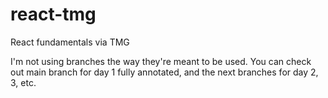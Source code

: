# react-tmg
React fundamentals via TMG

I'm not using branches the way they're meant to be used. You can check out main branch for day 1 fully annotated, and the next branches for day 2, 3, etc.
